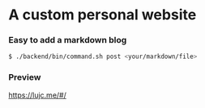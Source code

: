 # A custom personal website

### Easy to add a markdown blog
``` bash
$ ./backend/bin/command.sh post <your/markdown/file>
```

### Preview
https://lujc.me/#/
